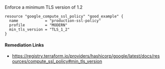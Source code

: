 
Enforce a minimum TLS version of 1.2

```hcl
resource "google_compute_ssl_policy" "good_example" {
  name            = "production-ssl-policy"
  profile         = "MODERN"
  min_tls_version = "TLS_1_2"
}
```

#### Remediation Links
 - https://registry.terraform.io/providers/hashicorp/google/latest/docs/resources/compute_ssl_policy#min_tls_version

